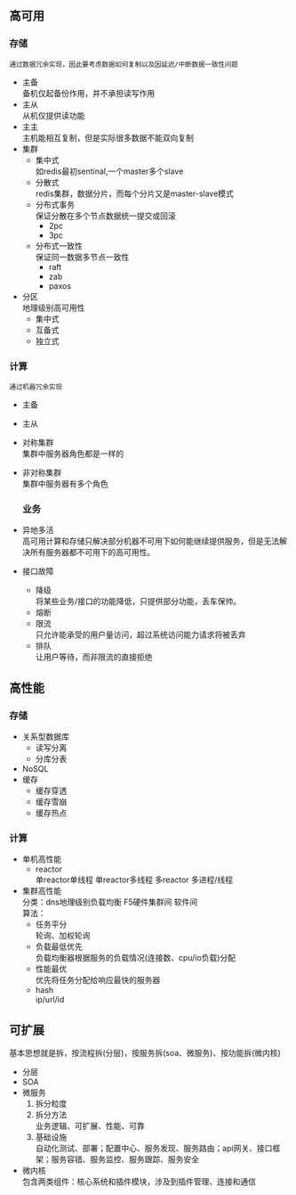 ## 高可用
### 存储
    通过数据冗余实现，因此要考虑数据如何复制以及因延迟/中断数据一致性问题
- 主备  
    备机仅起备份作用，并不承担读写作用
- 主从  
    从机仅提供读功能
- 主主  
    主机能相互复制，但是实际很多数据不能双向复制
- 集群
  - 集中式  
    如redis最初sentinal,一个master多个slave
  - 分散式  
    redis集群，数据分片，而每个分片又是master-slave模式
  - 分布式事务  
    保证分散在多个节点数据统一提交或回滚
    - 2pc
    - 3pc
  - 分布式一致性  
    保证同一数据多节点一致性  
    - raft
    - zab
    - paxos
- 分区  
    地理级别高可用性
    - 集中式
    - 互备式
    - 独立式

### 计算
    通过机器冗余实现
- 主备
- 主从
- 对称集群     
  集群中服务器角色都是一样的
- 非对称集群  
  集群中服务器有多个角色

  ### 业务
- 异地多活  
    高可用计算和存储只解决部分机器不可用下如何能继续提供服务，但是无法解决所有服务器都不可用下的高可用性。
- 接口故障  
  - 降级  
    将某些业务/接口的功能降低，只提供部分功能，丢车保帅。
  - 熔断
  - 限流  
    只允许能承受的用户量访问，超过系统访问能力请求将被丢弃
  - 排队  
    让用户等待，而非限流的直接拒绝


## 高性能
### 存储
- 关系型数据库
  - 读写分离
  - 分库分表
- NoSQL
- 缓存
  - 缓存穿透
  - 缓存雪崩
  - 缓存热点
### 计算
  - 单机高性能
    - reactor  
    单reactor单线程  单reactor多线程  多reactor 多进程/线程
  - 集群高性能  
    分类：dns地理级别负载均衡  F5硬件集群间   软件间  
    算法：
    - 任务平分  
      轮询、加权轮询
    - 负载最低优先  
      负载均衡器根据服务的负载情况(连接数、cpu/io负载)分配
    - 性能最优  
      优先将任务分配给响应最快的服务器
    - hash  
      ip/url/id

## 可扩展
  基本思想就是拆，按流程拆(分层)，按服务拆(soa、微服务)、按功能拆(微内核)
  - 分层
  - SOA
  - 微服务
    1. 拆分粒度
    2. 拆分方法  
       业务逻辑、可扩展、性能、可靠
    3. 基础设施  
      自动化测试、部署；配置中心、服务发现、服务路由；api网关、接口框架；服务容错、服务监控、服务跟踪、服务安全
  - 微内核  
    包含两类组件：核心系统和插件模块，涉及到插件管理、连接和通信



